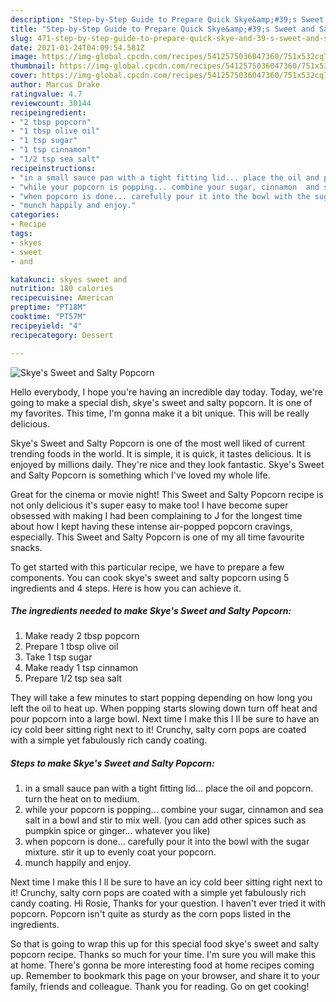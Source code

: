 ```yaml
---
description: "Step-by-Step Guide to Prepare Quick Skye&amp;#39;s Sweet and Salty Popcorn"
title: "Step-by-Step Guide to Prepare Quick Skye&amp;#39;s Sweet and Salty Popcorn"
slug: 471-step-by-step-guide-to-prepare-quick-skye-and-39-s-sweet-and-salty-popcorn
date: 2021-01-24T04:09:54.581Z
image: https://img-global.cpcdn.com/recipes/5412575036047360/751x532cq70/skyes-sweet-and-salty-popcorn-recipe-main-photo.jpg
thumbnail: https://img-global.cpcdn.com/recipes/5412575036047360/751x532cq70/skyes-sweet-and-salty-popcorn-recipe-main-photo.jpg
cover: https://img-global.cpcdn.com/recipes/5412575036047360/751x532cq70/skyes-sweet-and-salty-popcorn-recipe-main-photo.jpg
author: Marcus Drake
ratingvalue: 4.7
reviewcount: 30144
recipeingredient:
- "2 tbsp popcorn"
- "1 tbsp olive oil"
- "1 tsp sugar"
- "1 tsp cinnamon"
- "1/2 tsp sea salt"
recipeinstructions:
- "in a small sauce pan with a tight fitting lid... place the oil and popcorn.  turn the heat on to medium."
- "while your popcorn is popping... combine your sugar, cinnamon  and sea salt in a bowl and stir to mix well. (you can add other spices such as pumpkin spice or ginger... whatever you like)"
- "when popcorn is done... carefully pour it into the bowl with the sugar mixture. stir it up to evenly coat your popcorn."
- "munch happily and enjoy."
categories:
- Recipe
tags:
- skyes
- sweet
- and

katakunci: skyes sweet and 
nutrition: 180 calories
recipecuisine: American
preptime: "PT18M"
cooktime: "PT57M"
recipeyield: "4"
recipecategory: Dessert

---
```



![Skye&#39;s Sweet and Salty Popcorn](https://img-global.cpcdn.com/recipes/5412575036047360/751x532cq70/skyes-sweet-and-salty-popcorn-recipe-main-photo.jpg)

Hello everybody, I hope you're having an incredible day today. Today, we're going to make a special dish, skye&#39;s sweet and salty popcorn. It is one of my favorites. This time, I'm gonna make it a bit unique. This will be really delicious.

Skye&#39;s Sweet and Salty Popcorn is one of the most well liked of current trending foods in the world. It is simple, it is quick, it tastes delicious. It is enjoyed by millions daily. They're nice and they look fantastic. Skye&#39;s Sweet and Salty Popcorn is something which I've loved my whole life.

Great for the cinema or movie night! This Sweet and Salty Popcorn recipe is not only delicious it&#39;s super easy to make too! I have become super obsessed with making I had been complaining to J for the longest time about how I kept having these intense air-popped popcorn cravings, especially. This Sweet and Salty Popcorn is one of my all time favourite snacks.


To get started with this particular recipe, we have to prepare a few components. You can cook skye&#39;s sweet and salty popcorn using 5 ingredients and 4 steps. Here is how you can achieve it.

<!--inarticleads1-->

##### The ingredients needed to make Skye&#39;s Sweet and Salty Popcorn:

1. Make ready 2 tbsp popcorn
1. Prepare 1 tbsp olive oil
1. Take 1 tsp sugar
1. Make ready 1 tsp cinnamon
1. Prepare 1/2 tsp sea salt


They will take a few minutes to start popping depending on how long you left the oil to heat up. When popping starts slowing down turn off heat and pour popcorn into a large bowl. Next time I make this I ll be sure to have an icy cold beer sitting right next to it! Crunchy, salty corn pops are coated with a simple yet fabulously rich candy coating. 

<!--inarticleads2-->

##### Steps to make Skye&#39;s Sweet and Salty Popcorn:

1. in a small sauce pan with a tight fitting lid... place the oil and popcorn.  turn the heat on to medium.
1. while your popcorn is popping... combine your sugar, cinnamon  and sea salt in a bowl and stir to mix well. (you can add other spices such as pumpkin spice or ginger... whatever you like)
1. when popcorn is done... carefully pour it into the bowl with the sugar mixture. stir it up to evenly coat your popcorn.
1. munch happily and enjoy.


Next time I make this I ll be sure to have an icy cold beer sitting right next to it! Crunchy, salty corn pops are coated with a simple yet fabulously rich candy coating. Hi Rosie, Thanks for your question. I haven&#39;t ever tried it with popcorn. Popcorn isn&#39;t quite as sturdy as the corn pops listed in the ingredients. 

So that is going to wrap this up for this special food skye&#39;s sweet and salty popcorn recipe. Thanks so much for your time. I'm sure you will make this at home. There's gonna be more interesting food at home recipes coming up. Remember to bookmark this page on your browser, and share it to your family, friends and colleague. Thank you for reading. Go on get cooking!
